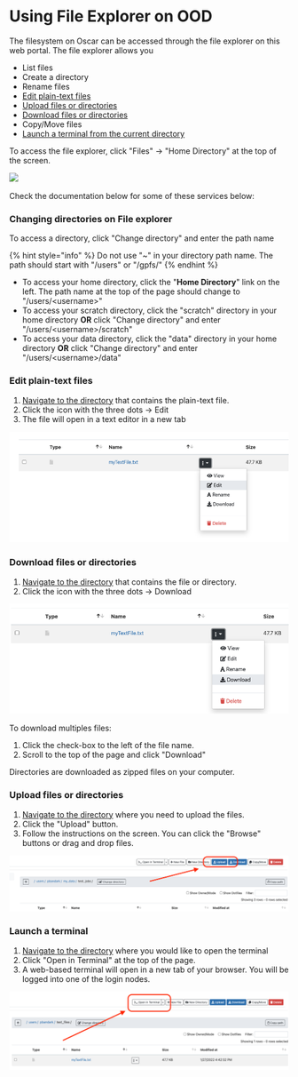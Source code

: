 # Using File Explorer on OOD



The filesystem on Oscar can be accessed through the file explorer on this web portal. The file explorer allows you

* List files
* Create a directory
* Rename files
* [Edit plain-text files](using-file-explorer-on-ood.md#edit-plain-text-files)
* [Upload files or directories](using-file-explorer-on-ood.md#upload-files-or-directories)
* [Download files or directories](using-file-explorer-on-ood.md#download-files-or-directories)
* Copy/Move files
* [Launch a terminal from the current directory](using-file-explorer-on-ood.md#undefined)

To access the file explorer, click "Files" -> "Home Directory" at the top of the screen.

![](../../.gitbook/assets/file\_explorer.png)

Check the documentation below for some of these services below:

### Changing directories on File explorer

To access a directory, click "Change directory" and enter the path name

{% hint style="info" %}
Do not use "\~" in your directory path name. The path should start with "/users" or "/gpfs/"
{% endhint %}

* To access your home directory, click the "**Home Directory**" link on the left. The path name at the top of the page should change to "/users/\<username>"
* To access your scratch directory, click the "scratch" directory in your home directory **OR** click "Change directory" and enter "/users/\<username>/scratch"
* To access your data directory, click the "data" directory in your home directory **OR** click  "Change directory" and enter "/users/\<username>/data"

### Edit plain-text files

1. [Navigate to the directory](using-file-explorer-on-ood.md#changing-directories-on-file-explorer) that contains the plain-text file.
2. Click the icon with the three dots -> Edit
3. The file will open in a text editor in a new tab

![](<../../.gitbook/assets/edit (1).png>)

### Download files or directories

1. [Navigate to the directory](using-file-explorer-on-ood.md#changing-directories-on-file-explorer) that contains the file or directory.
2. Click the icon with the three dots -> Download

![](../../.gitbook/assets/download.png)

To download multiples files:

1. Click the check-box to the left of the file name.
2. Scroll to the top of the page and click "Download"

Directories are downloaded as zipped files on your computer.

### Upload files or directories

1. [Navigate to the directory](using-file-explorer-on-ood.md#changing-directories-on-file-explorer) where you need to upload the files.
2. Click the "Upload" button.
3. Follow the instructions on the screen. You can click the "Browse" buttons or drag and drop files.

![](<../../.gitbook/assets/Upload (1).png>)

### Launch a terminal

1. [Navigate to the directory](using-file-explorer-on-ood.md#changing-directories-on-file-explorer)  where you would like to open the terminal
2. Click "Open in Terminal" at the top of the page.
3. A web-based terminal will open in a new tab of your browser.  You will be logged into one of the login nodes.

![](<../../.gitbook/assets/terminal (1).png>)

